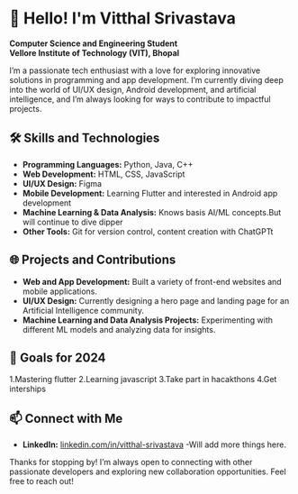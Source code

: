 
# 👋 Hello! I'm Vitthal Srivastava

**Computer Science and Engineering Student**  
**Vellore Institute of Technology (VIT), Bhopal**  

I’m a passionate tech enthusiast with a love for exploring innovative solutions in programming and app development. I’m currently diving deep into the world of UI/UX design, Android development, and artificial intelligence, and I’m always looking for ways to contribute to impactful projects.

## 🛠️ Skills and Technologies

- **Programming Languages:** Python, Java, C++
- **Web Development:** HTML, CSS, JavaScript
- **UI/UX Design:** Figma
- **Mobile Development:** Learning Flutter and interested in Android app development
- **Machine Learning & Data Analysis:** Knows basis AI/ML concepts.But will continue to dive dipper
- **Other Tools:** Git for version control, content creation with ChatGPTt 

## 🌐 Projects and Contributions

- **Web and App Development:** Built a variety of front-end websites and mobile applications.
- **UI/UX Design:** Currently designing a hero page and landing page for an Artificial Intelligence community.
- **Machine Learning and Data Analysis Projects:** Experimenting with different ML models and analyzing data for insights.

## 🎯 Goals for 2024

1.Mastering flutter
2.Learning javascript
3.Take part in hacakthons 
4.Get interships

## 📫 Connect with Me

- **LinkedIn:** [linkedin.com/in/vitthal-srivastava](https://linkedin.com/in/vitthal-srivastava)
-Will add more things here.

Thanks for stopping by! I’m always open to connecting with other passionate developers and exploring new collaboration opportunities. Feel free to reach out!
